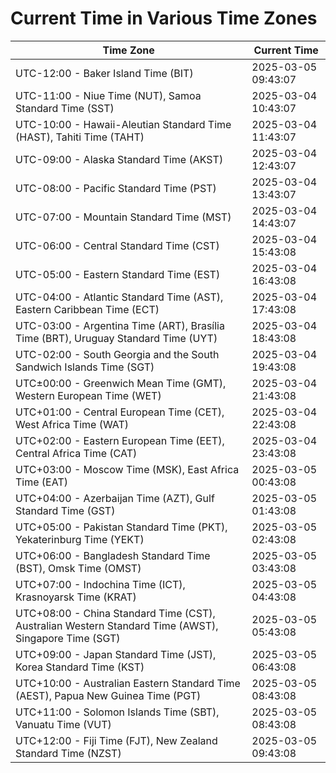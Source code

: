 # Current Time in Various Time Zones

| Time Zone | Current Time |
|-----------|--------------|
| UTC-12:00 - Baker Island Time (BIT) | 2025-03-05 09:43:07 |
| UTC-11:00 - Niue Time (NUT), Samoa Standard Time (SST) | 2025-03-04 10:43:07 |
| UTC-10:00 - Hawaii-Aleutian Standard Time (HAST), Tahiti Time (TAHT) | 2025-03-04 11:43:07 |
| UTC-09:00 - Alaska Standard Time (AKST) | 2025-03-04 12:43:07 |
| UTC-08:00 - Pacific Standard Time (PST) | 2025-03-04 13:43:07 |
| UTC-07:00 - Mountain Standard Time (MST) | 2025-03-04 14:43:07 |
| UTC-06:00 - Central Standard Time (CST) | 2025-03-04 15:43:08 |
| UTC-05:00 - Eastern Standard Time (EST) | 2025-03-04 16:43:08 |
| UTC-04:00 - Atlantic Standard Time (AST), Eastern Caribbean Time (ECT) | 2025-03-04 17:43:08 |
| UTC-03:00 - Argentina Time (ART), Brasília Time (BRT), Uruguay Standard Time (UYT) | 2025-03-04 18:43:08 |
| UTC-02:00 - South Georgia and the South Sandwich Islands Time (SGT) | 2025-03-04 19:43:08 |
| UTC±00:00 - Greenwich Mean Time (GMT), Western European Time (WET) | 2025-03-04 21:43:08 |
| UTC+01:00 - Central European Time (CET), West Africa Time (WAT) | 2025-03-04 22:43:08 |
| UTC+02:00 - Eastern European Time (EET), Central Africa Time (CAT) | 2025-03-04 23:43:08 |
| UTC+03:00 - Moscow Time (MSK), East Africa Time (EAT) | 2025-03-05 00:43:08 |
| UTC+04:00 - Azerbaijan Time (AZT), Gulf Standard Time (GST) | 2025-03-05 01:43:08 |
| UTC+05:00 - Pakistan Standard Time (PKT), Yekaterinburg Time (YEKT) | 2025-03-05 02:43:08 |
| UTC+06:00 - Bangladesh Standard Time (BST), Omsk Time (OMST) | 2025-03-05 03:43:08 |
| UTC+07:00 - Indochina Time (ICT), Krasnoyarsk Time (KRAT) | 2025-03-05 04:43:08 |
| UTC+08:00 - China Standard Time (CST), Australian Western Standard Time (AWST), Singapore Time (SGT) | 2025-03-05 05:43:08 |
| UTC+09:00 - Japan Standard Time (JST), Korea Standard Time (KST) | 2025-03-05 06:43:08 |
| UTC+10:00 - Australian Eastern Standard Time (AEST), Papua New Guinea Time (PGT) | 2025-03-05 08:43:08 |
| UTC+11:00 - Solomon Islands Time (SBT), Vanuatu Time (VUT) | 2025-03-05 08:43:08 |
| UTC+12:00 - Fiji Time (FJT), New Zealand Standard Time (NZST) | 2025-03-05 09:43:08 |

